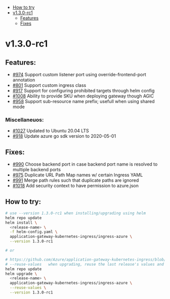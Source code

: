- [How to try](#how-to-try)
- [v1.3.0-rc1](#v130-rc1)
  - [Features](#features)
  - [Fixes](#fixes)

# v1.3.0-rc1

## Features:
* [#974](https://github.com/Azure/application-gateway-kubernetes-ingress/issues/974) Support custom listener port using override-frontend-port annotation
* [#801](https://github.com/Azure/application-gateway-kubernetes-ingress/issues/801) Support custom ingress class
* [#917](https://github.com/Azure/application-gateway-kubernetes-ingress/issues/917) Support for configuring prohibited targets through helm config
* [#1008](https://github.com/Azure/application-gateway-kubernetes-ingress/issues/1008) Ability to provide SKU when deploying gateway though AGIC
* [#958](https://github.com/Azure/application-gateway-kubernetes-ingress/issues/958) Support sub-resource name prefix; usefull when using shared mode

### Miscellaneuos:
* [#1027](https://github.com/Azure/application-gateway-kubernetes-ingress/issues/1027) Updated to Ubuntu 20.04 LTS
* [#918](https://github.com/Azure/application-gateway-kubernetes-ingress/issues/918) Update azure go sdk version to 2020-05-01

## Fixes:
* [#990](https://github.com/Azure/application-gateway-kubernetes-ingress/issues/990) Choose backend port in case backend port name is resolved to multiple backend ports
* [#975](https://github.com/Azure/application-gateway-kubernetes-ingress/issues/975) Duplicate URL Path Map names w/ certain Ingress YAML
* [#991](https://github.com/Azure/application-gateway-kubernetes-ingress/issues/991) Merge path rules such that duplicate paths are ignored
* [#1018](https://github.com/Azure/application-gateway-kubernetes-ingress/issues/1018) Add security context to have permission to azure.json

## How to try:
```bash
# use --version 1.3.0-rc1 when installing/upgrading using helm
helm repo update
helm install \
  <release-name> \
  -f helm-config.yaml \
  application-gateway-kubernetes-ingress/ingress-azure \
  --version 1.3.0-rc1

# or 

# https://github.com/Azure/application-gateway-kubernetes-ingress/blob/master/docs/how-tos/helm-upgrade.md
# --reuse-values   when upgrading, reuse the last release's values and merge in any overrides from the command line via --set and -f. If '--reset-values' is specified, this is ignored
helm repo update
helm upgrade \
  <release-name> \
  application-gateway-kubernetes-ingress/ingress-azure \
  --reuse-values \
  --version 1.3.0-rc1
```